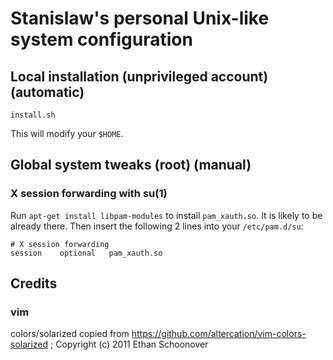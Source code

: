 # Stanislaw's personal Unix-like system configuration

## Local installation (unprivileged account) (automatic)

```
install.sh
```

This will modify your `$HOME`.

## Global system tweaks (root) (manual)

### X session forwarding with su(1)

Run `apt-get install libpam-modules` to install `pam_xauth.so`. It is likely to be already there. Then insert the following 2 lines into your `/etc/pam.d/su`:

```
# X session forwarding
session    optional   pam_xauth.so
```

## Credits

### vim

colors/solarized copied from https://github.com/altercation/vim-colors-solarized ; Copyright (c) 2011 Ethan Schoonover

